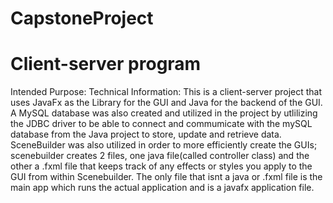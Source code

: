 # CapstoneProject
Client-server program
===========================================================================================================================================================
Intended Purpose:
Technical Information:
This is a client-server project that uses JavaFx as the Library for the GUI and Java for the backend of the GUI. A MySQL database was also created and
utilized in the project by utlilizing the JDBC driver to be able to connect and commumicate with the mySQL database from the Java project to store, update
and retrieve data. SceneBuilder was also utilized in order to more efficiently create the GUIs; scenebuilder creates 2 files, one java file(called controller 
class) and the other a .fxml file that keeps track of any effects or styles you apply to the GUI from within Scenebuilder.
The only file that isnt a java or .fxml file is the main app which runs the actual application and is a javafx application file.
